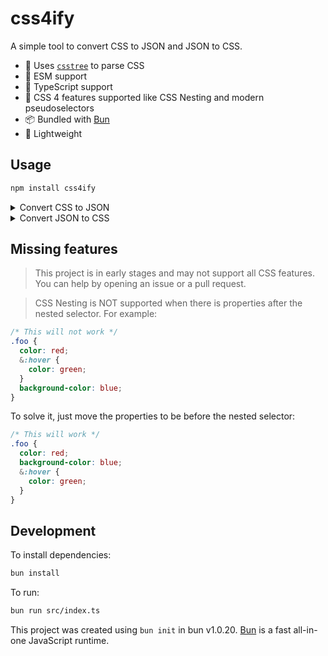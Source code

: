 # css4ify

A simple tool to convert CSS to JSON and JSON to CSS.

- 🌲 Uses [`csstree`](https://github.com/csstree/csstree) to parse CSS
- 🚀 ESM support
- 🤘 TypeScript support
- 🔮 CSS 4 features supported like CSS Nesting and modern pseudoselectors
- 📦 Bundled with [Bun](https://bun.sh)
- 📎 Lightweight

## Usage

```bash
npm install css4ify
```

<details>

<summary>Convert CSS to JSON</summary>

```javascript
import { jsonify } from 'css4ify';

const json = jsonify(`
  .foo {
    color: red;
  }
  .bar {
    color: blue;

    &:hover {
      color: green;
    }
  }
`);
```

It will return:

```json
{
  ".foo": {
    "color": "red"
  },
  ".bar": {
    "color": "blue",
    "&:hover": {
      "color": "green"
    }
  }
}
```

</details>

<details>

<summary>Convert JSON to CSS</summary>

```javascript
import { stringify } from 'css4ify';

const css = stringify({
  ".foo": {
    "color": "red"
  },
  ".bar": {
    "color": "blue",
    "&:hover": {
      "color": "green"
    }
  }
});
```

It will return:

```css
.foo {
  color: red;
}
.bar {
  color: blue;
  &:hover {
    color: green;
  }
}
```

</details>

## Missing features

> This project is in early stages and may not support all CSS features. You can help by opening an issue or a pull request.

> CSS Nesting is NOT supported when there is properties after the nested selector. For example:

```css
/* This will not work */
.foo {
  color: red;
  &:hover {
    color: green;
  }
  background-color: blue;
}
```

To solve it, just move the properties to be before the nested selector:

```css
/* This will work */
.foo {
  color: red;
  background-color: blue;
  &:hover {
    color: green;
  }
}
```

## Development

To install dependencies:

```bash
bun install
```

To run:

```bash
bun run src/index.ts
```

This project was created using `bun init` in bun v1.0.20. [Bun](https://bun.sh) is a fast all-in-one JavaScript runtime.
